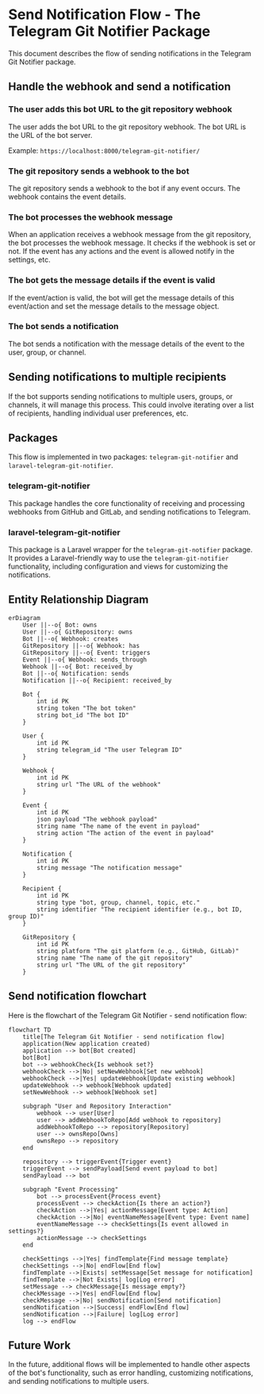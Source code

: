 # Send Notification Flow - The Telegram Git Notifier Package

This document describes the flow of sending notifications in the Telegram Git Notifier package.

## Handle the webhook and send a notification

### The user adds this bot URL to the git repository webhook

The user adds the bot URL to the git repository webhook. The bot URL is the URL of the bot server.

Example: `https://localhost:8000/telegram-git-notifier/`

### The git repository sends a webhook to the bot

The git repository sends a webhook to the bot if any event occurs. The webhook contains the event details.

### The bot processes the webhook message

When an application receives a webhook message from the git repository, the bot processes the webhook message.
It checks if the webhook is set or not. If the event has any actions and the event is allowed notify in the settings, etc.

### The bot gets the message details if the event is valid

If the event/action is valid, the bot will get the message details of this event/action and set the message details to the message
object.

### The bot sends a notification

The bot sends a notification with the message details of the event to the user, group, or channel.

## Sending notifications to multiple recipients

If the bot supports sending notifications to multiple users, groups, or channels, it will manage this process. This
could involve iterating over a list of recipients, handling individual user preferences, etc.

## Packages

This flow is implemented in two packages: `telegram-git-notifier` and `laravel-telegram-git-notifier`.

### telegram-git-notifier

This package handles the core functionality of receiving and processing webhooks from GitHub and GitLab, and sending
notifications to Telegram.

### laravel-telegram-git-notifier

This package is a Laravel wrapper for the `telegram-git-notifier` package. It provides a Laravel-friendly way to use
the `telegram-git-notifier` functionality, including configuration and views for customizing the notifications.

## Entity Relationship Diagram

```mermaid
erDiagram
    User ||--o{ Bot: owns
    User ||--o{ GitRepository: owns
    Bot ||--o{ Webhook: creates
    GitRepository ||--o{ Webhook: has
    GitRepository ||--o{ Event: triggers
    Event ||--o{ Webhook: sends_through
    Webhook ||--o{ Bot: received_by
    Bot ||--o{ Notification: sends
    Notification ||--o{ Recipient: received_by

    Bot {
        int id PK
        string token "The bot token"
        string bot_id "The bot ID"
    }

    User {
        int id PK
        string telegram_id "The user Telegram ID"
    }

    Webhook {
        int id PK
        string url "The URL of the webhook"
    }

    Event {
        int id PK
        json payload "The webhook payload"
        string name "The name of the event in payload"
        string action "The action of the event in payload"
    }

    Notification {
        int id PK
        string message "The notification message"
    }

    Recipient {
        int id PK
        string type "bot, group, channel, topic, etc."
        string identifier "The recipient identifier (e.g., bot ID, group ID)"
    }

    GitRepository {
        int id PK
        string platform "The git platform (e.g., GitHub, GitLab)"
        string name "The name of the git repository"
        string url "The URL of the git repository"
    }
```

## Send notification flowchart

Here is the flowchart of the Telegram Git Notifier - send notification flow:

```mermaid
flowchart TD
    title[The Telegram Git Notifier - send notification flow]
    application(New application created)
    application --> bot[Bot created]
    bot[Bot]
    bot --> webhookCheck{Is webhook set?}
    webhookCheck -->|No| setNewWebhook[Set new webhook]
    webhookCheck -->|Yes| updateWebhook[Update existing webhook]
    updateWebhook --> webhook[Webhook updated]
    setNewWebhook --> webhook[Webhook set]

    subgraph "User and Repository Interaction"
        webhook --> user[User]
        user --> addWebhookToRepo[Add webhook to repository]
        addWebhookToRepo --> repository[Repository]
        user --> ownsRepo[Owns]
        ownsRepo --> repository
    end

    repository --> triggerEvent{Trigger event}
    triggerEvent --> sendPayload[Send event payload to bot]
    sendPayload --> bot

    subgraph "Event Processing"
        bot --> processEvent{Process event}
        processEvent --> checkAction{Is there an action?}
        checkAction -->|Yes| actionMessage[Event type: Action]
        checkAction -->|No| eventNameMessage[Event type: Event name]
        eventNameMessage --> checkSettings{Is event allowed in settings?}
        actionMessage --> checkSettings
    end

    checkSettings -->|Yes| findTemplate{Find message template}
    checkSettings -->|No| endFlow[End flow]
    findTemplate -->|Exists| setMessage[Set message for notification]
    findTemplate -->|Not Exists| log[Log error]
    setMessage --> checkMessage{Is message empty?}
    checkMessage -->|Yes| endFlow[End flow]
    checkMessage -->|No| sendNotification[Send notification]
    sendNotification -->|Success| endFlow[End flow]
    sendNotification -->|Failure| log[Log error]
    log --> endFlow
```

## Future Work

In the future, additional flows will be implemented to handle other aspects of the bot's functionality, such as error
handling, customizing notifications, and sending notifications to multiple users.
